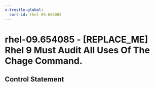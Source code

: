 ```yaml
---
x-trestle-global:
  sort-id: rhel-09.654085
---
```


# rhel-09.654085 - \[REPLACE_ME\] Rhel 9 Must Audit All Uses Of The Chage Command.

## Control Statement

